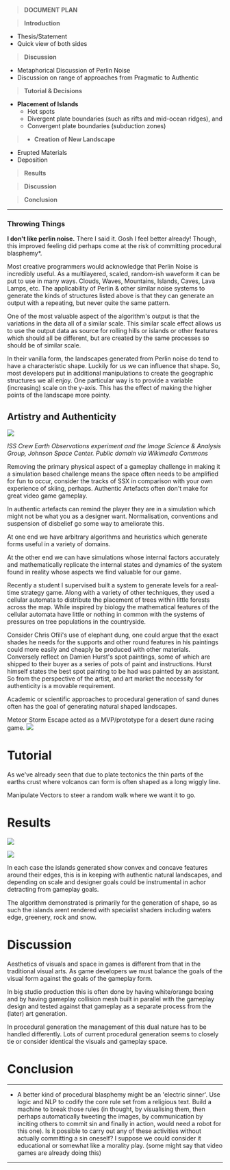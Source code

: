 
> **DOCUMENT PLAN**

> **Introduction**
 - Thesis/Statement
 - Quick view of both sides

> **Discussion**
 - Metaphorical Discussion of Perlin Noise
 - Discussion on range of approaches from Pragmatic to Authentic

> **Tutorial & Decisions**
 - **Placement of Islands**
   - Hot spots
   - Divergent plate boundaries (such as rifts and mid-ocean ridges), and
   - Convergent plate boundaries (subduction zones)

> - **Creation of New Landscape**
   - Erupted Materials
   - Deposition

> **Results**

> **Discussion**

> **Conclusion**

---

### Throwing Things




**I don't like perlin noise.** There I said it. Gosh I feel better already! Though, this improved feeling did perhaps come at the risk of committing procedural blasphemy*.


Most creative programmers would  acknowledge that Perlin Noise is incredibly useful. As a multilayered, scaled, random-ish waveform it can be put to use in many ways. Clouds, Waves, Mountains, Islands, Caves, Lava Lamps, etc. The applicability of Perlin & other similar noise systems to generate the kinds of structures listed above is that they can generate an output with a repeating, but never quite the same pattern.


One of the most valuable aspect of the algorithm's output is that the variations in the data all of a similar scale. This similar scale effect allows us to use the output data as source for rolling hills or islands or other features which should all be different, but are created by the same processes so should be of similar scale.


In their vanilla form, the landscapes generated from Perlin noise do tend to have a characteristic shape. Luckily for us we can influence that shape. So, most developers put in additional manipulations to create the geographic structures we all enjoy. One particular way is to provide a variable (increasing) scale on the y-axis. This has the effect of making the higher points of the landscape more pointy.


## Artistry and Authenticity


![](./assets/MtCleveland_ISS013-E-24184.jpg)

_ISS Crew Earth Observations experiment and the Image Science &amp; Analysis Group, Johnson Space Center. Public domain via Wikimedia Commons_


Removing the primary physical aspect of a gameplay challenge in making it a simulation based challenge means the space often needs to be amplified for fun to occur, consider the tracks of SSX in comparison with your own experience of skiing, perhaps. Authentic Artefacts often don't make for great video game gameplay.


In authentic artefacts can remind the player they are in a simulation which might not be what you as a designer want. Normalisation, conventions and suspension of disbelief go some way to ameliorate this.


At one end we have arbitrary algorithms and heuristics which generate forms useful in a variety of domains.


At the other end we can have simulations whose internal factors accurately and mathematically replicate the internal states and dynamics of the system found in reality whose aspects we find valuable for our game.


Recently a student I supervised built a system to generate levels for a real-time strategy game. Along with a variety of other techniques, they used a cellular automata to distribute the placement of trees within little forests across the map. While inspired by biology the mathematical features of the cellular automata have little or nothing in common with the systems of pressures on tree populations in the countryside.  


Consider Chris Ofili's use of elephant dung, one could argue that the exact shades he needs for the supports and other round features in his paintings could more easily and cheaply be produced with other materials. Conversely reflect on Damien Hurst's spot paintings, some of which are shipped to their buyer as a series of pots of paint and instructions. Hurst himself states the best spot painting to be had was painted by an assistant. So from the perspective of the artist, and art market the necessity for authenticity is a movable requirement.


Academic or scientific approaches to procedural generation of sand dunes often has the goal of generating natural shaped landscapes.


Meteor Storm Escape acted as a MVP/prototype for a desert dune racing game.
![](assets/MeteorStorm_Screengrab01_2012_04_10.png)


# Tutorial

As we've already seen that due to plate tectonics the thin parts of the earths crust where volcanos can form is often shaped as a long wiggly line.


Manipulate Vectors to steer a random walk where we want it to go.


# Results

![](assets/island1c.png)

![](assets/Untitled.png)

In each case the islands generated show convex and concave features around their edges, this is in keeping with authentic natural landscapes, and depending on scale and designer goals could be instrumental in achor detracting from gameplay goals.

The algorithm demonstrated is primarily for the generation of shape, so as such the islands arent rendered with specialist shaders including waters edge, greenery, rock and snow.


# Discussion

Aesthetics of visuals and space in games is different from that in the traditional visual arts. As game developers we must balance the goals of the visual form against the goals of the gameplay form.

In big studio production this is often done by having white/orange boxing and by having gameplay collision mesh built in parallel with the gameplay design and tested against that gameplay as a separate process from the (later) art generation.

In procedural generation the management of this dual nature has to be handled differently. Lots of current procedural generation seems to closely tie or consider identical the visuals and gameplay space.

# Conclusion


---

* A better kind of procedural blasphemy might be an 'electric sinner'. Use logic and NLP to codify the core rule set from a religious text. Build a machine to break those rules (in thought, by visualising them, then perhaps automatically tweeting the images, by communication by inciting others to commit sin and finally in action, would need a robot for this one). Is it possible to carry out any of these activities without actually committing a sin oneself? I suppose we could consider it educational or somewhat like a morality play. (some might say that video games are already doing this)

---
